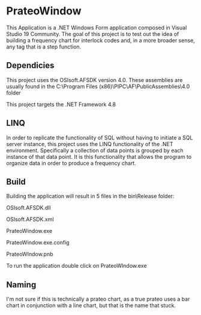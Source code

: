 # PrateoWindow

This Application is a .NET Windows Form application composed in Visual Studio 19 Community.  The goal of this project is to test out the idea of building a frequency chart for interlock codes and, in a more broader sense, any tag that is a step function.

## Dependicies
This project uses the OSIsoft.AFSDK version 4.0.  These assemblies are usually found in the C:\Program Files (x86)\PIPC\AF\PublicAssemblies\4.0 folder

This project targets the .NET Framework 4.8

## LINQ
In order to replicate the functionality of SQL without having to initiate a SQL server instance, this project uses the LINQ functionality of the .NET environment.  Specifically a collection of data points is grouped by each instance of that data point.  It is this functionality that allows the program to organize data in order to produce a frequency chart.

## Build
Building the application will result in 5 files in the bin\Release folder:

OSIsoft.AFSDK.dll

OSIsoft.AFSDK.xml

PrateoWindow.exe

PrateoWindow.exe.config

PrateoWIndow.pnb

To run the application double click on PrateoWIndow.exe

## Naming
I'm not sure if this is technically a prateo chart, as a true prateo uses a bar chart in conjunction with a line chart, but that is the name that stuck.
